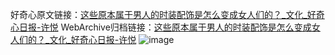 好奇心原文链接：[这些原本属于男人的时装配饰是怎么变成女人们的？_文化_好奇心日报-许悦](https://www.qdaily.com/articles/507.html)
WebArchive归档链接：[这些原本属于男人的时装配饰是怎么变成女人们的？_文化_好奇心日报-许悦](http://web.archive.org/web/20170921103034/http://www.qdaily.com/articles/507.html)
![image](http://ww3.sinaimg.cn/large/007d5XDply1g3v42p5mk9j30u04r5e81)